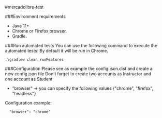 #mercadolibre-test

###Environment requirements
* Java 11+
* Chrome or Firefox browser.
* Gradle.

###Run automated tests
You can use the following command to execute the automated tests:
By default it will be run in Chrome.

```shell script
.\gradlew clean runFeatures
```

###Configuration
Please see as example the config.json.dist and create a new config.json file
Don't forget to create two accounts as Instructor and one account as Student

* "browser" -> you can specify the following values {"chrome", "firefox", "headless"}

Configuration example:
```shell script
  "browser": "chrome"
```
